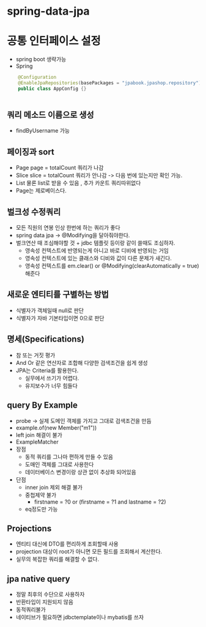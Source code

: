 # spring-data-jpa

# 공통 인터페이스 설정
- spring boot 생략가능
- Spring
```java
    @Configuration
    @EnableJpaRepositories(basePackages = "jpabook.jpashop.repository")
    public class AppConfig {}
 
```

## 쿼리 메소드 이름으로 생성
- findByUsername 가능

## 페이징과 sort
- Page<Member> page = totalCount 쿼리가 나감
- Slice<Member> slice = totalCount 쿼리가 안나감 -> 다음 번에 있는지만 확인 가능.
- List<Member> 물론 list로 받을 수 있음 , 추가 카운트 쿼리따위없다
- Page는 제로베이스다.

## 벌크성 수정쿼리
- 모든 직원의 연봉 인상  한번에 하는 쿼리가 좋다
- spring data jpa -> @Modifying을 달아줘야한다.
- 벌크연산 때 조심해야할 것 + jdbc 템플릿 등이랑 같이 쓸때도 조심하자.
    - 영속성 컨텍스트에 반영되는게 아니고 바로 디비에 반영되는 거임
    - 영속성 컨텍스트에 있는 클래스와 디비와 값이 다른 문제가 새긴다.
    - 영속성 컨텍스트를 em.clear() or @Modifying(clearAutomatically = true) 해준다

## 새로운 엔티티를 구별하는 방법
- 식별자가 객체일때 null로 판단
- 식별자가 자바 기본타입이면 0으로 판단


## 명세(Specifications)
- 참 또는 거짓 평가
- And Or 같은 연산자로 조합해 다양한 검색조건을 쉽게 생성
- JPA는 Criteria를 활용한다.
    - 실무에서 쓰기가 어렵다.
    - 유지보수가 너무 힘들다
## query By Example
- probe -> 실제 도메인 객체를 가지고 그대로 검색조건을 만듬
- example.of(new Member("m1"))
- left join 해결이 불가
- ExampleMatcher
- 장점
    - 동적 쿼리를 그나마 편하게 만들 수 있음
    - 도매인 객체를 그대로 사용한다
    - 데이터베이스 변경이랑 상관 없이 추상화 되어있음
- 단점
    - inner join 제외 해결 불가
    - 중첩제약 불가
        - firstname = ?0 or (firstname = ?1 and lastname = ?2)
    - eq정도만 가능
## Projections
- 엔티티 대신에 DTO를 편리하게 조회할때 사용
- projection 대상이 root가 아니면 모든 필드를 조회해서 계산한다.
- 실무의 복잡한 쿼리를 해결할 수 없다.
## jpa native query
- 정말 최후의 수단으로 사용하자
- 반환타입이 지원되지 않음
- 동적쿼리불가
- 네이티브가 필요하면 jdbctemplate이나 mybatis를 쓰자